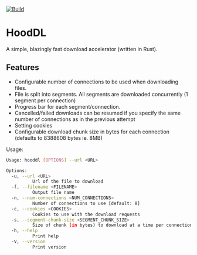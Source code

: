 [![Build](https://github.com/WarrenHood/HoodDL/actions/workflows/build.yml/badge.svg?branch=main)](https://github.com/WarrenHood/HoodDL/actions/workflows/build.yml)
# HoodDL

A simple, blazingly fast download accelerator (written in Rust).

## Features

- Configurable number of connections to be used when downloading files.
- File is split into segments. All segments are downloaded concurrently (1 segment per connection)
- Progress bar for each segment/connection.
- Cancelled/failed downloads can be resumed if you specify the same number of connections as in the previous attempt
- Setting cookies
- Configurable download chunk size in bytes for each connection (defaults to 8388608 bytes ie. 8MB)

Usage:

```bash
Usage: hooddl [OPTIONS] --url <URL>

Options:
  -u, --url <URL>
          Url of the file to download
  -f, --filename <FILENAME>
          Output file name
  -n, --num-connections <NUM_CONNECTIONS>
          Number of connections to use [default: 8]
  -c, --cookies <COOKIES>
          Cookies to use with the download requests
  -s, --segment-chunk-size <SEGMENT_CHUNK_SIZE>
          Size of chunk (in bytes) to download at a time per connection [default: 8388608]
  -h, --help
          Print help
  -V, --version
          Print version
```
